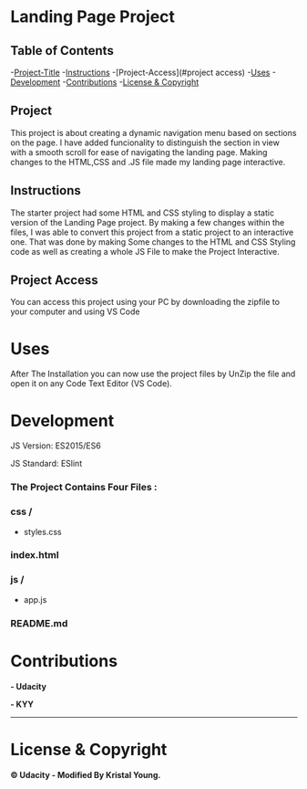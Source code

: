 # Landing Page Project

## Table of Contents

-[Project-Title](#Landing-Page-Project)
-[Instructions](#Introduction)
-[Project-Access](#project access)
-[Uses](#uses)
-[Development](#development)
-[Contributions](#contributions)
-[License & Copyright](#License-&-Copyright)


## Project
This project is about creating a dynamic navigation menu based on sections on the page. I have added funcionality to distinguish the section in view with a smooth scroll for ease of navigating the landing page. Making changes to the HTML,CSS and .JS file made my landing page interactive.

## Instructions
The starter project had some HTML and CSS styling to display a static version of the Landing Page project. By making a few changes within the files, I was able to convert this project from a static project to an interactive one. That was done by making Some changes to the HTML and CSS Styling code as well as creating a whole JS File to make the Project Interactive.

## Project  Access
You can access this project using your PC by downloading the zipfile to your computer and using VS Code

# Uses
After The Installation you can now use the project files by UnZip the file and open it on any Code Text Editor (VS Code).

# Development
JS Version: ES2015/ES6
  
JS Standard: ESlint

### The Project Contains Four Files :
### css /
- styles.css
###  index.html
### js /
- app.js
###  README.md



# Contributions

  
**- Udacity**
  
**- KYY**
  
---
# License & Copyright
  
**© Udacity - Modified By Kristal Young.**